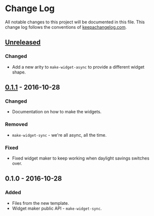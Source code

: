 # Change Log
All notable changes to this project will be documented in this file. This change log follows the conventions of [keepachangelog.com](http://keepachangelog.com/).

## [Unreleased]
### Changed
- Add a new arity to `make-widget-async` to provide a different widget shape.

## [0.1.1] - 2016-10-28
### Changed
- Documentation on how to make the widgets.

### Removed
- `make-widget-sync` - we're all async, all the time.

### Fixed
- Fixed widget maker to keep working when daylight savings switches over.

## 0.1.0 - 2016-10-28
### Added
- Files from the new template.
- Widget maker public API - `make-widget-sync`.

[Unreleased]: https://github.com/your-name/stream-of-redditness/compare/0.1.1...HEAD
[0.1.1]: https://github.com/your-name/stream-of-redditness/compare/0.1.0...0.1.1
